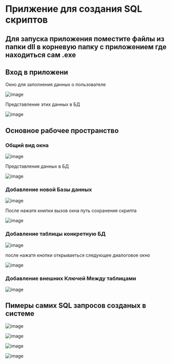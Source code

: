 #  Прилжение для создания SQL скриптов
## Для запуска приложения поместите файлы из папки dll в корневую папку с приложением где находиться сам .exe

## Вход в приложени
Окно для заполнения данных о пользователе

![image](https://user-images.githubusercontent.com/55054000/123650418-40fa2880-d833-11eb-9129-7c899c19c79d.png)

Представление этих данных в БД

![image](https://user-images.githubusercontent.com/55054000/123651325-0a70dd80-d834-11eb-9d0a-25a73b87acdc.png)

## Основное рабочее пространство

### Общий вид окна
![image](https://user-images.githubusercontent.com/55054000/123650843-a3532900-d833-11eb-9609-e3dfdd9893a2.png)

Представления данных в БД

![image](https://user-images.githubusercontent.com/55054000/123651562-3f7d3000-d834-11eb-9583-f6006b3ee34a.png)

### Добавление новой Базы данных 

![image](https://user-images.githubusercontent.com/55054000/123651745-69ceed80-d834-11eb-97d0-59321f9b1110.png)

 После нажатя книпки вызов окна путь сохранения скрипта 
 
 ![image](https://user-images.githubusercontent.com/55054000/123652023-9edb4000-d834-11eb-8f29-d2bd7a92dce7.png)

 ###  Добавление таблицы  конкретную БД
 
 ![image](https://user-images.githubusercontent.com/55054000/123652329-e1048180-d834-11eb-9790-fdb5610e5ac4.png)

после нажатя кнопки открываеться следующее диалоговое окно

![image](https://user-images.githubusercontent.com/55054000/123652538-0f825c80-d835-11eb-9cc6-ce7a4c1c4107.png)

### Добавление внешних Ключей Между таблицами

![image](https://user-images.githubusercontent.com/55054000/123652693-317bdf00-d835-11eb-8876-45a3c6a2628e.png)

## Пимеры самих SQL запросов созданых в системе

![image](https://user-images.githubusercontent.com/55054000/123653303-b109ae00-d835-11eb-8010-674a23c3eba3.png)


![image](https://user-images.githubusercontent.com/55054000/123652903-5d976000-d835-11eb-81c5-fb9d8fd04d04.png)

![image](https://user-images.githubusercontent.com/55054000/123652953-68ea8b80-d835-11eb-910d-70b11eedd145.png)

![image](https://user-images.githubusercontent.com/55054000/123653244-a51dec00-d835-11eb-8e67-83bdaaacf106.png)




